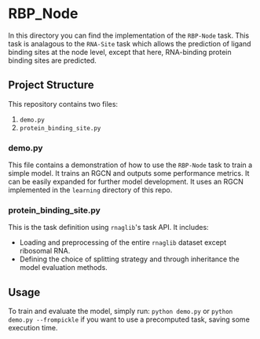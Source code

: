 # RBP_Node

In this directory you can find the implementation of the `RBP-Node` task.
This task is analagous to the `RNA-Site` task which allows the prediction of ligand binding sites at the node level,
except that here, RNA-binding protein binding sites are predicted.

## Project Structure

This repository contains two files:

1. `demo.py`
2. `protein_binding_site.py`

### demo.py

This file contains a demonstration of how to use the `RBP-Node` task to train a simple model.
It trains an RGCN and outputs some performance metrics.
It can be easily expanded for further model development.
It uses an RGCN implemented in the `learning` directory of this repo.

### protein_binding_site.py

This is the task definition using `rnaglib`'s task API. It includes:

- Loading and preprocessing of the entire `rnaglib` dataset except ribosomal RNA.
- Defining the choice of splitting strategy and through inheritance the model evaluation methods.

## Usage

To train and evaluate the model, simply run: `python demo.py` or `python demo.py --frompickle` if you want to use a
precomputed task, saving some execution time.
